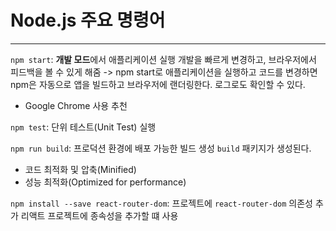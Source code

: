 # Node.js 주요 명령어
***
`npm start`: **개발 모드**에서 애플리케이션 실행
	개발을 빠르게 변경하고, 브라우저에서 피드백을 볼 수 있게 해줌
	-> npm start로 애플리케이션을 실행하고 코드를 변경하면 npm은 자동으로 앱을 빌드하고 브라우저에 랜더링한다.
	로그로도 확인할 수 있다.
  - Google Chrome 사용 추천

`npm test`: 단위 테스트(Unit Test) 실행

`npm run build`: 프로덕션 환경에 배포 가능한 빌드 생성
	`build` 패키지가 생성된다.
  - 코드 최적화 및 압축(Minified)
  - 성능 최적화(Optimized for performance)

`npm install --save react-router-dom`: 프로젝트에 `react-router-dom` 의존성 추가
	리액트 프로젝트에 종속성을 추가할 떄 사용

